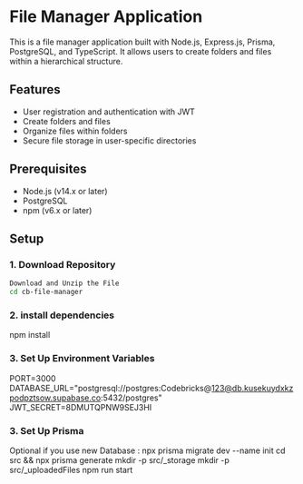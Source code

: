 # File Manager Application

This is a file manager application built with Node.js, Express.js, Prisma, PostgreSQL, and TypeScript. It allows users to create folders and files within a hierarchical structure.

## Features

- User registration and authentication with JWT
- Create folders and files
- Organize files within folders
- Secure file storage in user-specific directories

## Prerequisites

- Node.js (v14.x or later)
- PostgreSQL
- npm (v6.x or later)

## Setup

### 1. Download Repository

```bash
Download and Unzip the File
cd cb-file-manager
```

### 2. install dependencies

npm install

### 3. Set Up Environment Variables

PORT=3000
DATABASE_URL="postgresql://postgres:Codebricks@123@db.kusekuydxkzpodpztsow.supabase.co:5432/postgres"
JWT_SECRET=8DMUTQPNW9SEJ3HI

### 3. Set Up Prisma

Optional if you use new Database : npx prisma migrate dev --name init
cd src && npx prisma generate
mkdir -p src/\_storage
mkdir -p src/\_uploadedFiles
npm run start
